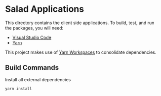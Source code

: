 # Salad Applications

This directory contains the client side applications. To build, test, and run the packages, you will need:

- [Visual Studio Code](https://code.visualstudio.com/)
- [Yarn](https://yarnpkg.com/)

This project makes use of [Yarn Workspaces](https://yarnpkg.com/lang/en/docs/workspaces/) to consolidate dependencies.

## Build Commands

Install all external dependencies

`yarn install`
